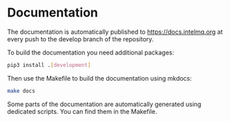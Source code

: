 <!-- comment
   SPDX-FileCopyrightText: 2015-2023 Sebastian Wagner, Filip Pokorný
   SPDX-License-Identifier: AGPL-3.0-or-later
-->

# Documentation

The documentation is automatically published to <https://docs.intelmq.org> at every push to the develop branch of the repository.

To build the documentation you need additional packages:

```bash
pip3 install .[development]
```

Then use the Makefile to build the documentation using mkdocs:

```bash
make docs
```

Some parts of the documentation are automatically generated using dedicated scripts. You can find them in the Makefile.
